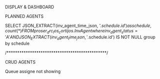 DISPLAY & DASHBOARD

PLANNED AGENTS

SELECT JSON_EXTRACT(inv_agent_time_json, '$.schedule.id') as schedule, count(*) FROM proser_drc_los_cortijos.InvAgent 
where 
	inv_agent_status = 'A'
AND
JSON_EXTRACT(inv_agent_time_json, '$.schedule.id') IS NOT NULL
group by schedule

/***********************************************/

CRUD AGENTS

Queue assigne not showing
